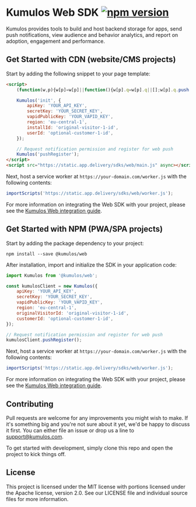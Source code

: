 # Kumulos Web SDK [![npm version](https://badge.fury.io/js/%40kumulos%2Fweb.svg)](https://badge.fury.io/js/%40kumulos%2Fweb)

Kumulos provides tools to build and host backend storage for apps, send push notifications, view audience and behavior analytics, and report on adoption, engagement and performance.

## Get Started with CDN (website/CMS projects)

Start by adding the following snippet to your page template:

```html
<script>
    (function(w,p){w[p]=w[p]||function(){w[p].q=w[p].q||[];w[p].q.push(arguments)}})(window,"Kumulos");

    Kumulos('init', {
        apiKey: 'YOUR_API_KEY',
        secretKey: 'YOUR_SECRET_KEY',
        vapidPublicKey: 'YOUR_VAPID_KEY',
        region: 'eu-central-1',
        installId: 'original-visitor-1-id',
        userId: 'optional-customer-1-id',
    });

    // Request notification permission and register for web push
    Kumulos('pushRegister');
</script>
<script src="https://static.app.delivery/sdks/web/main.js" async></script>
```

Next, host a service worker at `https://your-domain.com/worker.js` with the following contents:

```javascript
importScripts('https://static.app.delivery/sdks/web/worker.js');
```

For more information on integrating the Web SDK with your project, please see the [Kumulos Web integration guide](https://docs.kumulos.com/integration/web).

## Get Started with NPM (PWA/SPA projects)

Start by adding the package dependency to your project:

```
npm install --save @kumulos/web
```

After installation, import and initialize the SDK in your application code:

```javascript
import Kumulos from '@kumulos/web';

const kumulosClient = new Kumulos({
    apiKey: 'YOUR_API_KEY',
    secretKey: 'YOUR_SECRET_KEY',
    vapidPublicKey: 'YOUR_VAPID_KEY',
    region: 'eu-central-1',
    originalVisitorId: 'original-visitor-1-id',
    customerId: 'optional-customer-1-id',
});

// Request notification permission and register for web push
kumulosClient.pushRegister();
```

Next, host a service worker at `https://your-domain.com/worker.js` with the following contents:

```javascript
importScripts('https://static.app.delivery/sdks/web/worker.js');
```

For more information on integrating the Web SDK with your project, please see the [Kumulos Web integration guide](https://docs.kumulos.com/integration/web).

## Contributing

Pull requests are welcome for any improvements you might wish to make. If it's something big and you're not sure about it yet, we'd be happy to discuss it first. You can either file an issue or drop us a line to [support@kumulos.com](mailto:support@kumulos.com).

To get started with development, simply clone this repo and open the project to kick things off.

## License

This project is licensed under the MIT license with portions licensed under the Apache license, version 2.0. See our LICENSE file and individual source files for more information.
